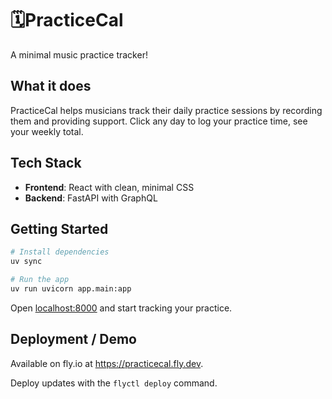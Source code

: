# 🗓️PracticeCal

A minimal music practice tracker!

## What it does

PracticeCal helps musicians track their daily practice sessions by recording them and providing support. Click any day to log your practice time, see your weekly total.

## Tech Stack

- **Frontend**: React with clean, minimal CSS
- **Backend**: FastAPI with GraphQL

## Getting Started

```bash
# Install dependencies
uv sync

# Run the app
uv run uvicorn app.main:app
```

Open [localhost:8000](http://localhost:8000) and start tracking your practice.

## Deployment / Demo

Available on fly.io at https://practicecal.fly.dev.

Deploy updates with the `flyctl deploy` command.